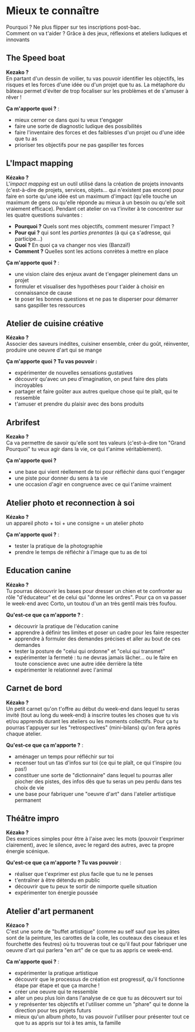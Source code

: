 # Mieux te connaître
Pourquoi ? Ne plus flipper sur tes inscriptions post-bac.  
Comment on va t'aider ? Grâce à des jeux, réflexions et ateliers ludiques et innovants

## The Speed boat
**Kezako ?**  
En partant d'un dessin de voilier, tu vas pouvoir identifier les objectifs, les risques et les forces d'une idée ou d'un projet que tu as. La métaphore du bâteau permet d'éviter de trop focaliser sur les problèmes et de s'amuser à rêver !  

**Ça m'apporte quoi ?** :  
- mieux cerner ce dans quoi tu veux t'engager  
- faire une sorte de diagnostic ludique des possibilités  
- faire l'inventaire des forces et des faiblesses d'un projet ou d'une idée que tu as
- prioriser tes objectifs pour ne pas gaspiller tes forces  

## L'Impact mapping
**Kézako ?**  
L'*impact mapping* est un outil utilisé dans la création de projets innovants (c'est-à-dire de projets, services, objets... qui n'existent pas encore) pour faire en sorte qu'une idée est un maximum d'impact (qu'elle touche un maximum de gens ou qu'elle réponde au mieux à un besoin ou qu'elle soit vraiement efficace). Pendant cet atelier on va t'inviter à te concentrer sur les quatre questions suivantes :
- **Pourquoi ?** Quels sont mes objectifs, comment mesurer l'impact ?  
- **Pour qui ?** qui sont les *parties prenantes* (à qui ça s'adresse, qui participe...)  
- **Quoi ?** En quoi ça va changer nos vies (Banzaï!)  
- **Comment ?** Quelles sont les actions conrètes à mettre en place

**Ça m'apporte quoi ?** :  
- une vision claire des enjeux avant de t'engager pleinement dans un projet  
- formuler et visualiser des hypothèses pour t'aider à choisir en connaissance de cause  
- te poser les bonnes questions et ne pas te disperser pour démarrer sans gaspiller tes ressources

## Atelier de cuisine créative
**Kézako ?**  
Associer des saveurs inédites, cuisiner ensemble, créer du goût, réinventer, produire une oeuvre d'art qui se mange 

**Ça m'apporte quoi ? Tu vas pouvoir :**  
- expérimenter de nouvelles sensations gustatives 
- découvrir qu'avec un peu d'imagination, on peut faire des plats incroyables 
- partager et faire goûter aux autres quelque chose qui te plaît, qui te ressemble 
- t'amuser et prendre du plaisir avec des bons produits

## Arbrifest
**Kezako ?**  
Ca va permettre de savoir qu'elle sont tes valeurs (c'est-à-dire ton "Grand Pourquoi" tu veux agir dans la vie, ce qui t'anime véritablement).

**Ça m'apporte quoi ?**   
- une base qui vient réellement de toi pour réfléchir dans quoi t'engager  
- une piste pour donner du sens à ta vie  
- une occasion d'agir en congruence avec ce qui t'anime vraiment  


## Atelier photo et reconnection à soi
**Kézako ?**  
un appareil photo + toi + une consigne = un atelier photo

**Ça m'apporte quoi ?** :    
- tester la pratique de la photographie  
- prendre le temps de réfléchir à l'image que tu as de toi

## Education canine
**Kézako ?**  
Tu pourras découvrir les bases pour dresser un chien et te confronter au rôle "d'éducateur" et de celui qui "donne les ordres". Pour ça on va passer le week-end avec Corto, un toutou d'un an très gentil mais très foufou. 

**Qu'est-ce que ça m'apporte ?** :  
- découvrir la pratique de l'éducation canine
- apprendre à définir tes limites et poser un cadre pour les faire respecter
- apprendre à formuler des demandes précises et aller au bout de ces demandes
- tester la posture de "celui qui ordonne" et "celui qui transmet"
- expérimenter la fermeté : tu ne devras jamais lâcher... ou le faire en toute conscience avec une autre idée derrière la tête
- expérimenter le relationnel avec l'animal

## Carnet de bord
**Kézako ?**  
Un petit carnet qu'on t'offre au début du week-end dans lequel tu seras invité (tout au long du week-end) à inscrire toutes les choses que tu vis et/ou apprends durant les ateliers ou les moments collectifs. Pour ça tu pourras t'appuyer sur les "retrospectives" (mini-bilans) qu'on fera après chaque atelier.

**Qu'est-ce que ça m'apporte ?** :  
- aménager un temps pour réfléchir sur toi
- recenser tout un tas d'infos sur toi (ce qui te plaît, ce qui t'inspire (ou pas!)  
- constituer une sorte de "dictionnaire" dans lequel tu pourras aller piocher des pistes, des infos dès que tu seras un peu perdu dans tes choix de vie
- une base pour fabriquer une "oeuvre d'art" dans l'atelier artistique permanent

## Théâtre impro
<a id="theatre"></a>
**Kézako ?**  
Des exercices simples pour être à l'aise avec les mots (pouvoir t'exprimer clairement), avec le silence, avec le regard des autres, avec ta propre énergie scénique.

**Qu'est-ce que ça m'apporte ? Tu vas pouvoir** :    
- réaliser que t'exprimer est plus facile que tu ne le penses
- t'entraîner à être détendu en public
- découvrir que tu peux te sortir de nimporte quelle situation
- expérimenter ton énergie poussée

## Atelier d'art permanent
**Kézaco ?**  
C'est une sorte de "buffet artistique" (comme au self sauf que les pâtes sont de la peinture, les carottes de la colle, les couteaux des ciseaux et les fourchette des feutres) où tu trouveras tout ce qu'il faut pour fabriquer une oeuvre d'art qui parlera "en art" de ce que tu as appris ce week-end. 

**Ca m'apporte quoi ?** :  
- expérimenter la pratique artistique  
- découvrir que le processus de création est progressif, qu'il fonctionne étape par étape et que ça marche !  
- créer une oeuvre qui te ressemble  
- aller un peu plus loin dans l'analyse de ce que tu as découvert sur toi  
- y représenter tes objectifs et l'utiliser comme un "phare" qui te donne la direction pour tes projets futurs  
- mieux qu'un album photo, tu vas pouvoir l'utiliser pour présenter tout ce que tu as appris sur toi à tes amis, ta famille
